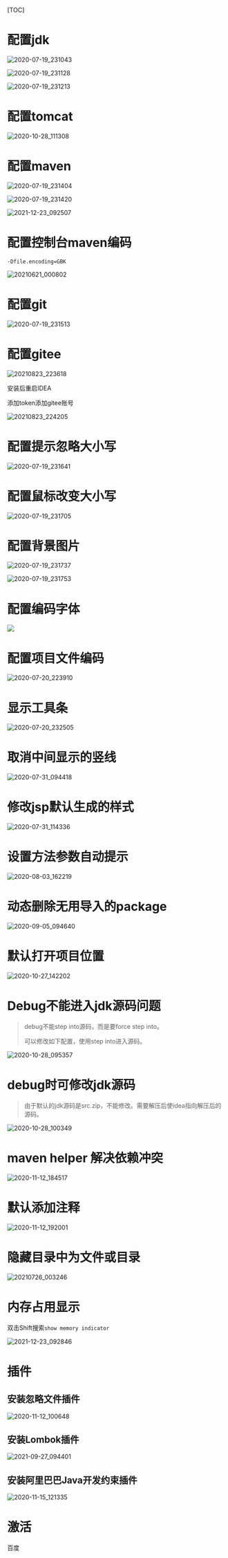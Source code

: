 [TOC]

# 配置jdk

![2020-07-19_231043](img/2020-07-19_231043.png)

![2020-07-19_231128](img/2020-07-19_231128.png)

![2020-07-19_231213](img/2020-07-19_231213.png)

# 配置tomcat

![2020-10-28_111308](img/2020-10-28_111308.png)

# 配置maven

![2020-07-19_231404](img/2020-07-19_231404.png)

![2020-07-19_231420](img/2020-07-19_231420.png)

![2021-12-23_092507](img/2021-12-23_092507.png)

# 配置控制台maven编码

```
-Dfile.encoding=GBK
```

![20210621_000802](img/20210621_000802.png)



# 配置git

![2020-07-19_231513](img/2020-07-19_231513.png)



# 配置gitee

![20210823_223618](img/20210823_223618.png)

安装后重启IDEA

添加token添加gitee账号

![20210823_224205](img/20210823_224205.png)



# 配置提示忽略大小写

![2020-07-19_231641](img/2020-07-19_231641.png)

# 配置鼠标改变大小写

![2020-07-19_231705](img/2020-07-19_231705.png)

# 配置背景图片

![2020-07-19_231737](img/2020-07-19_231737.png)

![2020-07-19_231753](img/2020-07-19_231753.png)

# 配置编码字体

![](img/2020-07-20_223413.png)

# 配置项目文件编码

![2020-07-20_223910](img/2020-07-20_223910.png)

# 显示工具条

![2020-07-20_232505](img/2020-07-20_232505.png)

# 取消中间显示的竖线

![2020-07-31_094418](img/2020-07-31_094418.png)

# 修改jsp默认生成的样式

![2020-07-31_114336](img/2020-07-31_114336.png)

# 设置方法参数自动提示

![2020-08-03_162219](img/2020-08-03_162219.png)

# 动态删除无用导入的package

![2020-09-05_094640](img/2020-09-05_094640.png)



# 默认打开项目位置

![2020-10-27_142202](img/2020-10-27_142202.png)



# Debug不能进入jdk源码问题

> debug不能step into源码，而是要force step into。
>
> 可以修改如下配置，使用step into进入源码。

![2020-10-28_095357](img/2020-10-28_095357.png)

# debug时可修改jdk源码

> 由于默认的jdk源码是src.zip，不能修改。需要解压后使idea指向解压后的源码。

![2020-10-28_100349](img/2020-10-28_100349.png)



# maven helper 解决依赖冲突

![2020-11-12_184517](img/2020-11-12_184517.png)

# 默认添加注释

![2020-11-12_192001](img/2020-11-12_192001.png)

# 隐藏目录中为文件或目录

![20210726_003246](img/20210726_003246.png)

# 内存占用显示

双击Shift搜索`show memory indicator`

![2021-12-23_092846](img/2021-12-23_092846.png)

# 插件

## 安装忽略文件插件

![2020-11-12_100648](img/2020-11-12_100648.png)

## 安装Lombok插件

![2021-09-27_094401](img/2021-09-27_094401.png)

## 安装阿里巴巴Java开发约束插件

![2020-11-15_121335](img/2020-11-15_121335.png)



# 激活

百度


